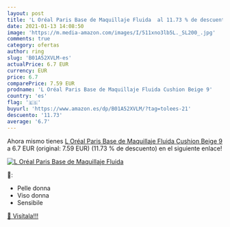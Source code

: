 ```yaml
---
layout: post
title: 'L Oréal Paris Base de Maquillaje Fluida  al 11.73 % de descuento'
date: 2021-01-13 14:08:50
image: 'https://m.media-amazon.com/images/I/511xno3lb5L._SL200_.jpg'
comments: true
category: ofertas
author: ring
slug: 'B01A52XVLM-es'
actualPrice: 6.7 EUR
currency: EUR
price: 6.7
comparePrice: 7.59 EUR
prodname: 'L Oréal Paris Base de Maquillaje Fluida Cushion Beige 9'
country: 'es'
flag: '🇪🇸'
buyurl: 'https://www.amazon.es/dp/B01A52XVLM/?tag=tolees-21'
descuento: '11.73'
average: '6.7'
---
```


Ahora mismo tienes [L Oréal Paris Base de Maquillaje Fluida Cushion Beige 9](https://www.amazon.es/dp/B01A52XVLM/?tag=tolees-21) a 6.7 EUR (original: 7.59 EUR) (11.73 %  de descuento) en el siguiente enlace!

[![L Oréal Paris Base de Maquillaje Fluida ](https://m.media-amazon.com/images/I/511xno3lb5L._SL200_.jpg)](https://www.amazon.es/dp/B01A52XVLM/?tag=tolees-21)

🔎:

- Pelle donna
- Viso donna
- Sensibile

[🛒 Visítala!!!](https://www.amazon.es/dp/B01A52XVLM/?tag=tolees-21)
